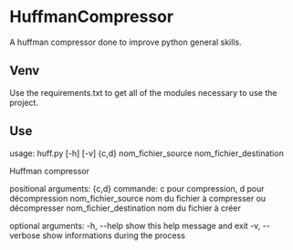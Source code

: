 # HuffmanCompressor
A huffman compressor done to improve python general skills.

## Venv
Use the requirements.txt to get all of the modules necessary to use the project.

## Use
  usage: huff.py [-h] [-v] {c,d} nom_fichier_source nom_fichier_destination

  Huffman compressor

  positional arguments:
    {c,d}                 commande: c pour compression, d pour décompression
    nom_fichier_source    nom du fichier à compresser ou décompresser
    nom_fichier_destination
                          nom du fichier à créer

  optional arguments:
    -h, --help            show this help message and exit
    -v, --verbose         show informations during the process
